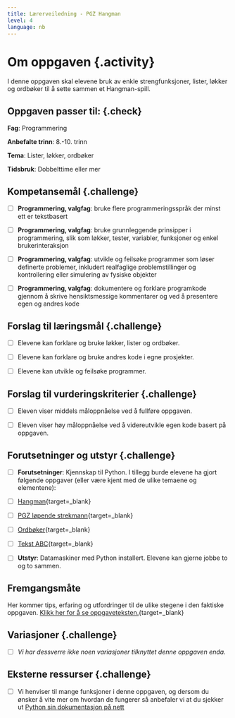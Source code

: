```yaml
---
title: Lærerveiledning - PGZ Hangman
level: 4
language: nb
---
```


# Om oppgaven {.activity}
I denne oppgaven  skal elevene bruk av enkle strengfunksjoner, lister, løkker og ordbøker til å sette sammen et Hangman-spill.

## Oppgaven passer til: {.check}
 __Fag__: Programmering

__Anbefalte trinn__: 8.-10. trinn

__Tema__: Lister, løkker, ordbøker

__Tidsbruk__: Dobbelttime eller mer


## Kompetansemål {.challenge}

- [ ]  __Programmering, valgfag__: bruke flere programmeringsspråk der minst ett er tekstbasert

- [ ]  __Programmering, valgfag__: bruke grunnleggende prinsipper i programmering, slik som løkker, tester, variabler, funksjoner og enkel brukerinteraksjon

- [ ]  __Programmering, valgfag__: utvikle og feilsøke programmer som løser definerte problemer, inkludert realfaglige problemstillinger og kontrollering eller simulering av fysiske objekter

- [ ]  __Programmering, valgfag__: dokumentere og forklare programkode gjennom å skrive hensiktsmessige kommentarer og ved å presentere egen og andres kode


## Forslag til læringsmål {.challenge}

- [ ]  Elevene kan forklare og bruke løkker, lister og ordbøker.
- [ ]  Elevene kan forklare og bruke andres kode i egne prosjekter.
- [ ]  Elevene kan utvikle og feilsøke programmer.


## Forslag til vurderingskriterier {.challenge}

- [ ] Eleven viser middels måloppnåelse ved å fullføre oppgaven.

- [ ]  Eleven viser høy måloppnåelse ved å videreutvikle egen kode basert på oppgaven.


## Forutsetninger og utstyr {.challenge}
- [ ]  __Forutsetninger__: Kjennskap til Python. I tillegg burde elevene ha gjort følgende oppgaver (eller være kjent med de ulike temaene og elementene):
  - [ ] [Hangman](../hangman/hangman.html){target=_blank}
  - [ ] [PGZ løpende strekmann](../lopende_strekmann/lopende_strekmann.html){target=_blank}
  - [ ] [Ordbøker](../ordboeker/ordboeker.html){target=_blank}
  - [ ] [Tekst ABC](../tekst_abc/tekst_abc.html){target=_blank}

- [ ]  __Utstyr__:  Datamaskiner med Python installert. Elevene kan gjerne jobbe to og to sammen.


## Fremgangsmåte
Her kommer tips, erfaring og utfordringer til de ulike stegene i den faktiske oppgaven. [Klikk her for å se oppgaveteksten.](../hangman2/hangman2.html){target=_blank}

## Variasjoner {.challenge}
- [ ]  _Vi har dessverre ikke noen variasjoner tilknyttet denne oppgaven enda._

## Eksterne ressurser {.challenge}
- [ ] Vi henviser til mange funksjoner i denne oppgaven, og dersom du ønsker å vite mer om hvordan de fungerer så anbefaler vi at du sjekker ut [Python sin dokumentasjon på nett](https://docs.python.org/3.6/)
